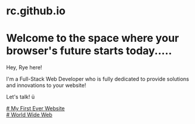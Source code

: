 # rc.github.io
<html>
<body>
<h1>
Welcome to the space where your browser's future starts today.....
</h1>
<p>Hey, Rye here!

I'm a Full-Stack Web Developer who is fully dedicated to provide solutions and innovations to your website! 
 
Let's talk! ü
  
</p>
<dt>
<a href="https://ryecorral.github.io/rc.github.io/My1stWebSite"># My First Ever Website</a>
</dt>
<dt>
<a href="https://ryecorral.github.io/rc.github.io/WorldWideWeb"># World Wide Web</a>
</dt>

</body>
</html>

